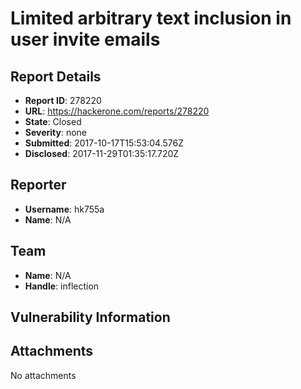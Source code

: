 # Limited arbitrary text inclusion in user invite emails

## Report Details
- **Report ID**: 278220
- **URL**: https://hackerone.com/reports/278220
- **State**: Closed
- **Severity**: none
- **Submitted**: 2017-10-17T15:53:04.576Z
- **Disclosed**: 2017-11-29T01:35:17.720Z

## Reporter
- **Username**: hk755a
- **Name**: N/A

## Team
- **Name**: N/A
- **Handle**: inflection

## Vulnerability Information


## Attachments
No attachments
